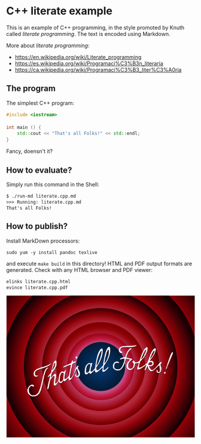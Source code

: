 # C++ literate example

This is an example of C++ programming, in the style promoted by Knuth called
_literate programming_.  The text is encoded using Markdown.

More about _literate programming_:

* <https://en.wikipedia.org/wiki/Literate_programming>
* <https://es.wikipedia.org/wiki/Programaci%C3%B3n_literaria>
* <https://ca.wikipedia.org/wiki/Programaci%C3%B3_liter%C3%A0ria>

## The program

The simplest C++ program:

```C++
#include <iostream>
 
int main () {
    std::cout << "That's all Folks!" << std::endl;
}
```

Fancy, doensn't it?

## How to evaluate?

Simply run this command in the Shell:

    $ ./run-md literate.cpp.md 
    >>> Running: literate.cpp.md
    That's all Folks!

## How to publish?

Install MarkDown processors:

    sudo yum -y install pandoc texlive

and execute `make build` in this directory!  HTML and PDF output formats are
generated. Check with any HTML browser and PDF viewer:

	elinks literate.cpp.html
	evince literate.cpp.pdf

![That's all Folks!](Thats_all_folks.png)

<!--
vim:ai:et:sw=4:ts=4:syntax=markdown
-->

